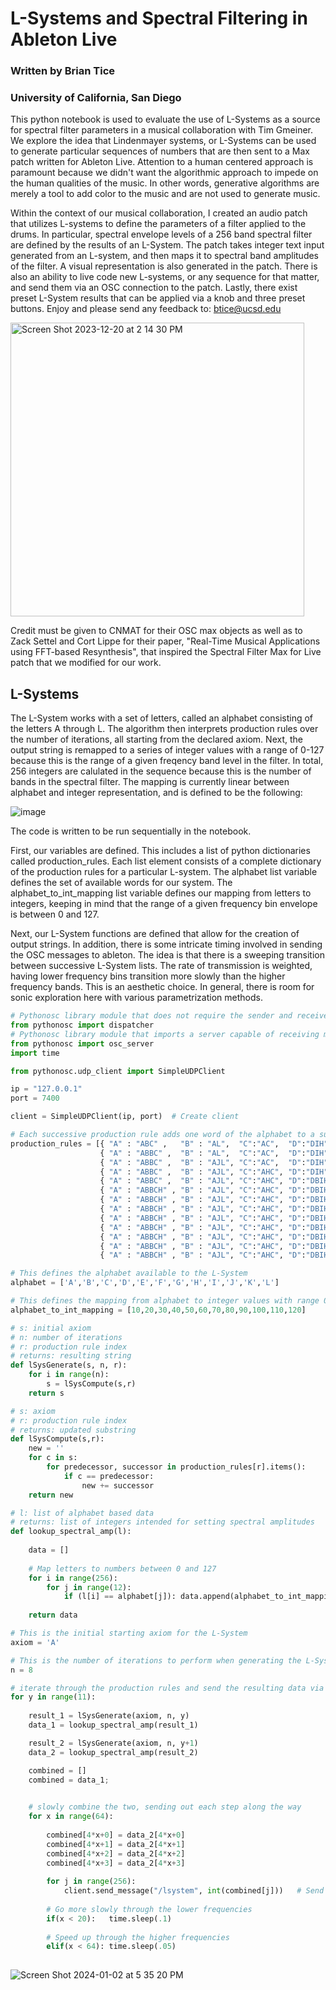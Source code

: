 # L-Systems and Spectral Filtering in Ableton Live

### Written by Brian Tice
### University of California, San Diego

This python notebook is used to evaluate the use of L-Systems as a source for spectral filter parameters in a musical collaboration with Tim Gmeiner. We explore the idea that Lindenmayer systems, or L-Systems can be used to generate particular sequences of numbers that are then sent to a Max patch written for Ableton Live. Attention to a human centered approach is paramount because we didn't want the algorithmic approach to impede on the human qualities of the music. In other words, generative algorithms are merely a tool to add color to the music and are not used to generate music.

Within the context of our musical collaboration, I created an audio patch that utilizes L-systems to define the parameters of a filter applied to the drums. In particular, spectral envelope levels of a 256 band spectral filter are defined by the results of an L-System. The patch takes integer text input generated from an L-system, and then maps it to spectral band amplitudes of the filter. A visual representation is also generated in the patch. There is also an ability to live code new L-systems, or any sequence for that matter, and send them via an OSC connection to the patch. Lastly, there exist preset L-System results that can be applied via a knob and three preset buttons. Enjoy and please send any feedback to: btice@ucsd.edu

<img width="470" alt="Screen Shot 2023-12-20 at 2 14 30 PM" src="https://github.com/b-tice/l-systems_spectral_filter/assets/120678973/8806d2f6-6b7a-49b8-a668-bf2c27783973">



Credit must be given to CNMAT for their OSC max objects as well as to Zack Settel and Cort Lippe for their paper, "Real-Time Musical Applications using FFT-based Resynthesis", that inspired the Spectral Filter Max for Live patch that we modified for our work. 

## L-Systems  

The L-System works with a set of letters, called an alphabet consisting of the letters A through L. The algorithm then interprets production rules over the number of iterations, all starting from the declared axiom. Next, the output string is remapped to a series of integer values with a range of 0-127 because this is the range of a given freqency band level in the filter. In total, 256 integers are calulated in the sequence because this is the number of bands in the spectral filter. The mapping is currently linear between alphabet and integer representation, and is defined to be the following:


![image](https://github.com/b-tice/l-systems_spectral_filter/assets/120678973/fcdf6fa9-c3f0-4a7e-a3d8-44dc52d1f9bc)


The code is written to be run sequentially in the notebook. 

First, our variables are defined. This includes a list of python dictionaries called production_rules. Each list element consists of a complete dictionary of the production rules for a particular L-system. The alphabet list variable defines the set of available words for our system. The alphabet_to_int_mapping list variable defines our mapping from letters to integers, keeping in mind that the range of a given frequency bin envelope is between 0 and 127.

Next, our L-System functions are defined that allow for the creation of output strings. In addition, there is some intricate timing involved in sending the OSC messages to ableton. The idea is that there is a sweeping transition between successive L-System lists. The rate of transmission is weighted, having lower frequency bins transition more slowly than the higher frequency bands. This is an aesthetic choice. In general, there is room for sonic exploration here with various parametrization methods.




```python
# Pythonosc library module that does not require the sender and receiver of the message to be directly connected 
from pythonosc import dispatcher
# Pythonosc library module that imports a server capable of receiving messages in OSC format 
from pythonosc import osc_server
import time

from pythonosc.udp_client import SimpleUDPClient

ip = "127.0.0.1"
port = 7400

client = SimpleUDPClient(ip, port)  # Create client
```


```python
# Each successive production rule adds one word of the alphabet to a successor
production_rules = [{ "A" : "ABC" ,   "B" : "AL",  "C":"AC",  "D":"DIH"},
                    { "A" : "ABBC" ,  "B" : "AL",  "C":"AC",  "D":"DIH"},
                    { "A" : "ABBC" ,  "B" : "AJL", "C":"AC",  "D":"DIH"},
                    { "A" : "ABBC" ,  "B" : "AJL", "C":"AHC", "D":"DIH"},
                    { "A" : "ABBC" ,  "B" : "AJL", "C":"AHC", "D":"DBIH"},
                    { "A" : "ABBCH" , "B" : "AJL", "C":"AHC", "D":"DBIH"},
                    { "A" : "ABBCH" , "B" : "AJL", "C":"AHC", "D":"DBIH", "H" : "AB"},
                    { "A" : "ABBCH" , "B" : "AJL", "C":"AHC", "D":"DBIH", "H" : "AAB"},
                    { "A" : "ABBCH" , "B" : "AJL", "C":"AHC", "D":"DBIH", "H" : "ABB"},
                    { "A" : "ABBCH" , "B" : "AJL", "C":"AHC", "D":"DBIH", "H" : "ABC"},
                    { "A" : "ABBCH" , "B" : "AJL", "C":"AHC", "D":"DBIH", "H" : "ABD"},
                    { "A" : "ABBCH" , "B" : "AJL", "C":"AHC", "D":"DBIH", "H" : "ABF"},
                    { "A" : "ABBCH" , "B" : "AJL", "C":"AHC", "D":"DBIH", "H" : "ABH"},]

# This defines the alphabet available to the L-System
alphabet = ['A','B','C','D','E','F','G','H','I','J','K','L']

# This defines the mapping from alphabet to integer values with range 0 to 127
alphabet_to_int_mapping = [10,20,30,40,50,60,70,80,90,100,110,120]

# s: initial axiom
# n: number of iterations
# r: production rule index
# returns: resulting string
def lSysGenerate(s, n, r):
    for i in range(n):
        s = lSysCompute(s,r)
    return s

# s: axiom
# r: production rule index
# returns: updated substring
def lSysCompute(s,r):
    new = ''
    for c in s:
        for predecessor, successor in production_rules[r].items():        
            if c == predecessor:
                new += successor
    return new

# l: list of alphabet based data
# returns: list of integers intended for setting spectral amplitudes
def lookup_spectral_amp(l):
    
    data = []
    
    # Map letters to numbers between 0 and 127
    for i in range(256):
        for j in range(12):
            if (l[i] == alphabet[j]): data.append(alphabet_to_int_mapping[j])
                    
    return data

# This is the initial starting axiom for the L-System
axiom = 'A'

# This is the number of iterations to perform when generating the L-System
n = 8

# iterate through the production rules and send the resulting data via osc, with timing delays and blending between transmissions
for y in range(11):
    
    result_1 = lSysGenerate(axiom, n, y) 
    data_1 = lookup_spectral_amp(result_1)

    result_2 = lSysGenerate(axiom, n, y+1) 
    data_2 = lookup_spectral_amp(result_2)

    combined = []
    combined = data_1;

    
    # slowly combine the two, sending out each step along the way
    for x in range(64):
   
        combined[4*x+0] = data_2[4*x+0]
        combined[4*x+1] = data_2[4*x+1]
        combined[4*x+2] = data_2[4*x+2]
        combined[4*x+3] = data_2[4*x+3]
   
        for j in range(256):
            client.send_message("/lsystem", int(combined[j]))   # Send float message
        
        # Go more slowly through the lower frequencies
        if(x < 20):   time.sleep(.1)
        
        # Speed up through the higher frequencies
        elif(x < 64): time.sleep(.05)
    
```

![Screen Shot 2024-01-02 at 5 35 20 PM](https://github.com/b-tice/l-systems_spectral_filter/assets/120678973/02ef43a6-46e5-437b-abb2-56afc170d268)



```python

```
